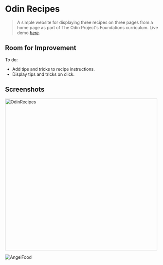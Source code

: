 # Odin Recipes
> A simple website for displaying three recipes on three pages from a home page as part of The Odin Project's Foundations curriculum.
> Live demo [_here_](https://doozles411.github.io/odin-recipes/).

## Room for Improvement
To do:
- Add tips and tricks to recipe instructions.
- Display tips and tricks on click.

## Screenshots
<img width="500" alt="OdinRecipes" src="https://user-images.githubusercontent.com/96557009/178850856-861e0596-1dce-43ae-9211-3332359bb3a3.png">

![AngelFood](https://user-images.githubusercontent.com/96557009/178851057-8934d9a7-1a43-44a6-9b18-155d07e4ce3c.png)

